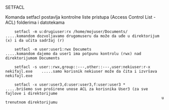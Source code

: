 SETFACL

Komanda setfacl postavlja kontrolne liste pristupa (Access Control List - ACL) folderima i datotekama

        setfacl -m u:drugiuser:rx /home/mojuser/Documents/          .....komandom dozvoljavamo drugomuseru da može da uđe u direktorijum (x) i da učita sadržaj (r)  
         
        setfacl -m user:user1:rwx Documets                          .....komandom dajemo da user1 ima potpunu kontrolu (rwx) nad direktorijumom Documents
         
        setfacl -s user::rwx,group::---,other::---,user:nekiuser:r-x nekifajl.exe    .....samo korisnik nekiuser može da čita i izvršava nekifajl.exe  
         
        setfacl -x user:user3,d:user:user3,f:user:user3 *           .....brišemo sve proširene unose ACL za korisnika User3 (za sve fajlove i direktorijume
                                                                         u trenutnom direktorijumu
                                                                         
                                                                         